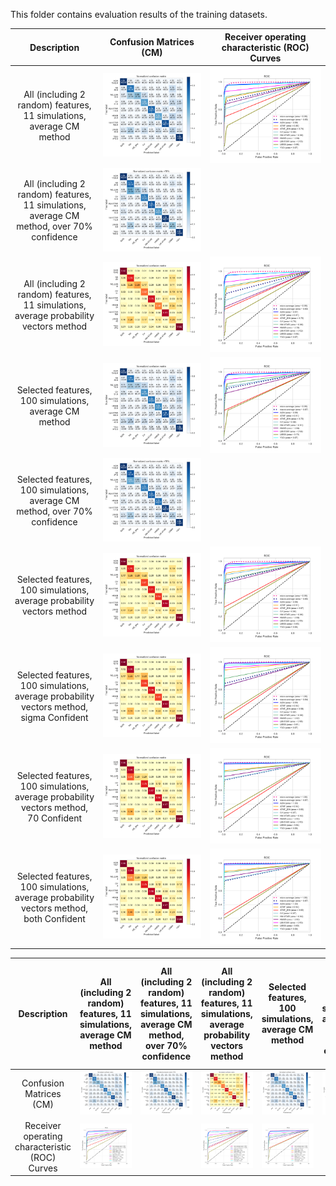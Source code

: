 This folder contains evaluation results of the training datasets. 


Description   |      Confusion Matrices (CM)   | Receiver operating characteristic (ROC) Curves| 
:------------:|:-------------------------:|:-------------------------:|
All (including 2 random) features, 11 simulations, average CM method  |![](https://github.com/huiyang-astro/MUWCLASS-Reports/blob/main/Evaluations/L1O_allfeatures_11ave_CM.png)  |  ![](https://github.com/huiyang-astro/MUWCLASS-Reports/blob/main/Evaluations/L1O_allfeatures_11ave_ROC.png)
All (including 2 random) features, 11 simulations, average CM method, over 70% confidence  |![](https://github.com/huiyang-astro/MUWCLASS-Reports/blob/main/Evaluations/L1O_allfeatures_11ave_70CM.png)  |  ![]()
All (including 2 random) features, 11 simulations, average probability vectors method  |![](https://github.com/huiyang-astro/MUWCLASS-Reports/blob/main/Evaluations/L1O_allfeatures_11Probave_CM.png)  |  ![](https://github.com/huiyang-astro/MUWCLASS-Reports/blob/main/Evaluations/L1O_allfeatures_11Probave_ROC.png)
Selected features, 100 simulations, average CM method  |![](https://github.com/huiyang-astro/MUWCLASS-Reports/blob/main/Evaluations/L1O_selfeatures_100ave_CM.png)  |  ![](https://github.com/huiyang-astro/MUWCLASS-Reports/blob/main/Evaluations/L1O_selfeatures_100ave_ROC.png)
Selected features, 100 simulations, average CM method, over 70% confidence  |![](https://github.com/huiyang-astro/MUWCLASS-Reports/blob/main/Evaluations/L1O_selfeatures_100ave_70CM.png)  |  ![]()
Selected features, 100 simulations, average probability vectors method  |![](https://github.com/huiyang-astro/MUWCLASS-Reports/blob/main/Evaluations/L1O_selfeatures_100Probave_no_Conf_CM.png)  |  ![](https://github.com/huiyang-astro/MUWCLASS-Reports/blob/main/Evaluations/L1O_selfeatures_100Probave_no_Conf_ROC.png)
Selected features, 100 simulations, average probability vectors method, sigma Confident   |![](https://github.com/huiyang-astro/MUWCLASS-Reports/blob/main/Evaluations/L1O_selfeatures_100Probave_sigma_Conf_CM.png)  |  ![](https://github.com/huiyang-astro/MUWCLASS-Reports/blob/main/Evaluations/L1O_selfeatures_100Probave_sigma_Conf_ROC.png)
Selected features, 100 simulations, average probability vectors method, 70 Confident  |![](https://github.com/huiyang-astro/MUWCLASS-Reports/blob/main/Evaluations/L1O_selfeatures_100Probave_70_Conf_CM.png)  |  ![](https://github.com/huiyang-astro/MUWCLASS-Reports/blob/main/Evaluations/L1O_selfeatures_100Probave_70_Conf_ROC.png)
Selected features, 100 simulations, average probability vectors method, both Confident   |![](https://github.com/huiyang-astro/MUWCLASS-Reports/blob/main/Evaluations/L1O_selfeatures_100Probave_both_Conf_CM.png)  |  ![](https://github.com/huiyang-astro/MUWCLASS-Reports/blob/main/Evaluations/L1O_selfeatures_100Probave_both_Conf_ROC.png)



Description   |     All (including 2 random) features, 11 simulations, average CM method  | All (including 2 random) features, 11 simulations, average CM method, over 70% confidence | All (including 2 random) features, 11 simulations, average probability vectors method | Selected features, 100 simulations, average CM method  | Selected features, 100 simulations, average CM method, over 70% confidence  | Selected features, 100 simulations, average probability vectors method  |Selected features, 100 simulations, average probability vectors method, sigma Confident   | Selected features, 100 simulations, average probability vectors method, 70 Confident  |Selected features, 100 simulations, average probability vectors method, both Confident   |
:------------:|:-------------------------:|:-------------------------:|:-------------------------:|:-------------------------:|:-------------------------:|:-------------------------:|:-------------------------:|:-------------------------:|:-------------------------:|
Confusion Matrices (CM) | ![](https://github.com/huiyang-astro/MUWCLASS-Reports/blob/main/Evaluations/L1O_allfeatures_11ave_CM.png) | ![](https://github.com/huiyang-astro/MUWCLASS-Reports/blob/main/Evaluations/L1O_allfeatures_11ave_70CM.png) | ![](https://github.com/huiyang-astro/MUWCLASS-Reports/blob/main/Evaluations/L1O_allfeatures_11Probave_CM.png)  | ![](https://github.com/huiyang-astro/MUWCLASS-Reports/blob/main/Evaluations/L1O_selfeatures_100ave_CM.png)  | ![](https://github.com/huiyang-astro/MUWCLASS-Reports/blob/main/Evaluations/L1O_selfeatures_100ave_70CM.png)  |   ![](https://github.com/huiyang-astro/MUWCLASS-Reports/blob/main/Evaluations/L1O_selfeatures_100Probave_no_Conf_CM.png)  | ![](https://github.com/huiyang-astro/MUWCLASS-Reports/blob/main/Evaluations/L1O_selfeatures_100Probave_sigma_Conf_CM.png)  | ![](https://github.com/huiyang-astro/MUWCLASS-Reports/blob/main/Evaluations/L1O_selfeatures_100Probave_70_Conf_CM.png) | ![](https://github.com/huiyang-astro/MUWCLASS-Reports/blob/main/Evaluations/L1O_selfeatures_100Probave_both_Conf_CM.png)  
Receiver operating characteristic (ROC) Curves| ![](https://github.com/huiyang-astro/MUWCLASS-Reports/blob/main/Evaluations/L1O_allfeatures_11ave_ROC.png) | ![]()|  ![](https://github.com/huiyang-astro/MUWCLASS-Reports/blob/main/Evaluations/L1O_allfeatures_11Probave_ROC.png) | ![](https://github.com/huiyang-astro/MUWCLASS-Reports/blob/main/Evaluations/L1O_selfeatures_100ave_ROC.png) | ![]() | ![](https://github.com/huiyang-astro/MUWCLASS-Reports/blob/main/Evaluations/L1O_selfeatures_100Probave_no_Conf_ROC.png) | ![](https://github.com/huiyang-astro/MUWCLASS-Reports/blob/main/Evaluations/L1O_selfeatures_100Probave_sigma_Conf_ROC.png) | ![](https://github.com/huiyang-astro/MUWCLASS-Reports/blob/main/Evaluations/L1O_selfeatures_100Probave_70_Conf_ROC.png) |  ![](https://github.com/huiyang-astro/MUWCLASS-Reports/blob/main/Evaluations/L1O_selfeatures_100Probave_both_Conf_ROC.png)



 
 
 

